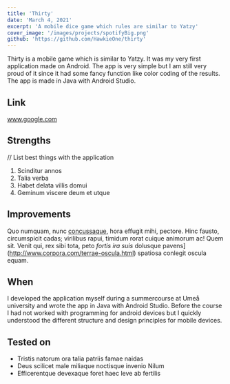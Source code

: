 ```yaml
---
title: 'Thirty'
date: 'March 4, 2021'
excerpt: 'A mobile dice game which rules are similar to Yatzy'
cover_image: '/images/projects/spotifyBig.png'
github: 'https://github.com/HawkieOne/thirty'
---
```


Thirty is a mobile game which is similar to Yatzy. It was my very first application made on Android. The app is very simple but I am still very proud of it
since it had some fancy function like color coding of the results. The app is made in Java with Android Studio.

## Link
www.google.com

## Strengths
// List best things with the application
1. Scinditur annos
2. Talia verba
3. Habet delata villis domui
4. Geminum viscere deum et utque

## Improvements

Quo numquam, nunc [concussaque](http://mox-cunctos.net/), hora effugit mihi,
pectore. Hinc fausto, circumspicit cadas; virilibus rapui, timidum rorat cuique
animorum ac! Quem sit. Venit qui, rex sibi tota, peto _fortis ira suis_ dolusque
pavens](http://www.corpora.com/terrae-oscula.html) spatiosa conlegit oscula
equam.

## When

I developed the application myself during a summercourse at Umeå university and wrote the app in Java with Android Studio.
Before the course I had not worked with programming for android devices but I quickly understood the different structure 
and design principles for mobile devices.

## Tested on

- Tristis natorum ora talia patriis famae naidas
- Deus scilicet male miliaque noctisque invenio Nilum
- Efficerentque devexaque foret haec leve ab fertilis

